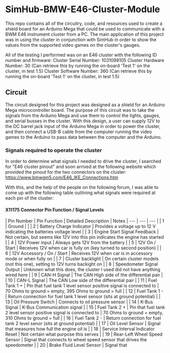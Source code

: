 # SimHub-BMW-E46-Cluster-Module
This repo contains all of the circuitry, code, and resources used to create a shield board for an Arduino Mega that could be used to communicate with a BWM E46 instrument cluster from a PC. The main application of this project was in using the cluster in conjunction with SimHub in order to show the values from the supported video games on the cluster's gauges. 

All of the testing I performed was on an E46 cluster with the following ID number and firmware:
Cluster Serial Number: 1031098105
Cluster Hardware Number: 30  (Can retrieve this by running the on-board 'Test 1' on the cluster, in test 1.5)
Cluster Software Number: 360 (Can retrieve this by running the on-board 'Test 1' on the cluster, in test 1.5)

## Circuit
The circuit designed for this project was designed as a shield for an Arduino Mega microcontroller board. The purpose of this circuit was to take the signals from the Arduino Mega and use them to control the lights, gauges, and serial busses in the cluster. With this design, a user can supply 12V to the DC barrel jack input of the Arduino Mega in order to power the cluster, and then connect a USB-B cable from the computer running the video games to the Arduino to pass data between the computer and the Arduino. 

### Signals required to operate the cluster
In order to determine what signals I needed to drive the cluster, I searched for "E46 cluster pinout" and soon arrived at the following website which provided the pinout for the two connectors on the cluster:
https://www.bmwgm5.com/E46_IKE_Connections.htm

With this, and the help of the people on the following forum, I was able to come up with the following table outlining what signals were required at each pin of the cluster:

#### X11175 Connector Pin Function / Signal Levels

| Pin Number | Pin Function                     | Detailed Description                                                                     | Notes
| ---        | ---                              | ---                                                                                      |
| 1          | Ground                           |                                                                                          |
| 2          | Battery Charge Indicator         | Provides a voltage up to 12 V indicating the batteries voltage level                     |
| 3          | Engine Start Signal Feedback     | Not certain, but seems like 12V into this pin indicates the engine has started           |
| 4          | 12V Power input                  | Always gets 12V from the battery                                                         |
| 5          | 12V On / Start                   | Receives 12V when car is fully on (key turned to second position)                        |
| 6          | 12V Accessory / On / Start       | Receives 12V when car is in accessory mode or when fully on                              |
| 7          | Cluster backlight                | On certain cluster models (not this one), setting to 12V turns backight on               |
| 8          | Speedometer Signal Output        | Unknown what this does, the cluster I used did not have anything wired here              |
| 9          | CAN-H Signal                     | The CAN High side of the differential pair                                               | 
| 10         | CAN-L Signal                     | The CAN Low side of the differential pair                                                |
| 11         | Fuel Tank 1 +                    | Pin that fuel tank 1 level sensor positive signal is connected to                        | 70 Ohms to ground = empty, 395 Ohms to ground = full |
| 12         | Fuel Tank 1 -                    | Return connection for fuel tank 1 level sensor (sits at ground potential)                |
| 13         | Oil Pressure Switch              | Connects to oil pressure sensor                                                          |
| 14         | K-Bus Signal                     | K-Bus Communication signal                                                               |
| 15         | Fuel Tank 2 +                    | Pin that fuel tank 2 level sensor positive signal is connected to                        | 70 Ohms to ground = empty, 310 Ohms to ground = full |
| 16         | Fuel Tank 2 -                    | Return connection for fuel tank 2 level senor (sits at ground potential)                 |
| 17         | Oil Level Sensor                 | Signal that measures how full the engine oil is                                          |
| 18         | Service Interval Indicator Reset | Not certain what purpose this serves                                                     |
| 19         | Rear-Left Wheel Speed Sensor     | Signal that connects to wheel speed sensor that drives the speedometer                   |
| 20         | Brake Fluid Level Sensor         | Signal that 

